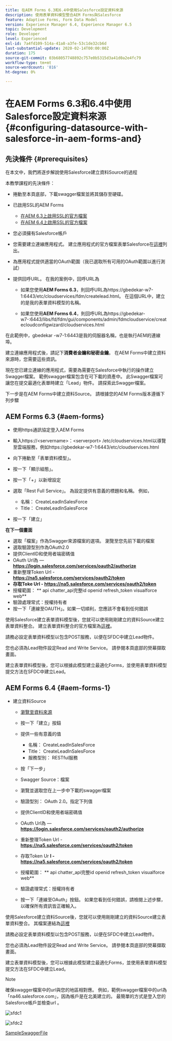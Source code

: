 ```yaml
---
title: 在AEM Forms 6.3和6.4中使用Salesforce設定資料來源
description: 使用表單資料模型整合AEM Forms與Salesforce
feature: Adaptive Forms, Form Data Model
version: Experience Manager 6.4, Experience Manager 6.5
topic: Development
role: Developer
level: Experienced
exl-id: 7a4fd109-514a-41a8-a3fe-53c1de32cb6d
last-substantial-update: 2020-02-14T00:00:00Z
duration: 175
source-git-commit: 03b68057748892c757e0b5315d3a41d0a2e4fc79
workflow-type: tm+mt
source-wordcount: '816'
ht-degree: 0%

---
```


# 在AEM Forms 6.3和6.4中使用Salesforce設定資料來源{#configuring-datasource-with-salesforce-in-aem-forms-and}

## 先決條件 {#prerequisites}

在本文中，我們將逐步解說使用Salesforce建立資料Source的過程

本教學課程的先決條件：

* 捲動至本頁底部，下載swagger檔案並將其儲存至硬碟。
* 已啟用SSL的AEM Forms

   * [在AEM 6.3上啟用SSL的官方檔案](https://helpx.adobe.com/experience-manager/6-3/sites/administering/using/ssl-by-default.html)
   * [在AEM 6.4上啟用SSL的官方檔案](https://helpx.adobe.com/experience-manager/6-4/sites/administering/using/ssl-by-default.html)

* 您必須擁有Salesforce帳戶
* 您需要建立連線應用程式。 建立應用程式的官方檔案表單Salesforce在[這裡](https://help.salesforce.com/articleView?id=connected_app_create.htm&amp;type=0)列出。
* 為應用程式提供適當的OAuth範圍（我已選取所有可用的OAuth範圍以進行測試）
* 提供回呼URL。 在我的案例中，回呼URL為

   * 如果您使用&#x200B;**AEM Forms 6.3**，則回呼URL為https://gbedekar-w7-1:6443/etc/cloudservices/fdm/createlead.html。 在這個URL中，建立的是我的表單資料模型的名稱。

   * 如果您使用**AEM Forms 6.4**，則回呼URL為https://gbedekar-w7-:6443/libs/fd/fdm/gui/components/admin/fdmcloudservice/createcloudconfigwizard/cloudservices.html

在此範例中，gbedekar -w7-1:6443是我的伺服器名稱，也是執行AEM的連線埠。

建立連線應用程式後，請記下&#x200B;**消費者金鑰和秘密金鑰**。 在AEM Forms中建立資料來源時，您需要這些資訊。

現在您已建立連線的應用程式，需要為需要在Salesforce中執行的操作建立Swagger檔案。 範例swagger檔案包含在可下載的資產中。 此Swagger檔案可讓您在提交最適化表單時建立「Lead」物件。 請探索此Swagger檔案。

下一步是在AEM Forms中建立資料Source。 請根據您的AEM Forms版本遵循下列步驟

## AEM Forms 6.3 {#aem-forms}

* 使用https通訊協定登入AEM Forms
* 輸入https://&lt;servername>：&lt;serverport> /etc/cloudservices.html以導覽至雲端服務，例如https://gbedekar-w7-1:6443/etc/cloudservices.html
* 向下捲動至「表單資料模型」。
* 按一下「顯示組態」。
* 按一下「+」以新增設定
* 選取「Rest Full Service」。 為設定提供有意義的標題和名稱。 例如，

   * 名稱： CreateLeadInSalesForce
   * Title： CreateLeadInSalesForce

* 按一下「建立」

**在下一個畫面**

* 選取「檔案」作為Swagger來源檔案的選項。 瀏覽至您先前下載的檔案
* 選取驗證型別作為OAuth2.0
* 提供ClientID和使用者端密碼值
* OAuth Url為 — **https://login.salesforce.com/services/oauth2/authorize**
* 重新整理Token Url - **https://na5.salesforce.com/services/oauth2/token**
* **存取Toke Url - https://na5.salesforce.com/services/oauth2/token**
* 授權範圍： ** api   chatter_api完整id   openid   refresh_token visualforce web**
* 驗證處理常式：授權持有者
* 按一下「連線至OAUTH」。如果一切順利，您應該不會看到任何錯誤

使用Salesforce建立表單資料模型後，您就可以使用剛剛建立的資料Source建立表單資料整合。 建立表單資料整合的官方檔案為[這裡](https://helpx.adobe.com/aem-forms/6-3/data-integration.html)。

請務必設定表單資料模型以包含POST服務，以便在SFDC中建立Lead物件。

您也必須為Lead物件設定Read and Write Service。 請參閱本頁底部的熒幕擷取畫面。

建立表單資料模型後，您可以根據此模型建立最適化Forms，並使用表單資料模型提交方法在SFDC中建立Lead。

## AEM Forms 6.4 {#aem-forms-1}

* 建立資料Source

   * [瀏覽至資料來源](http://localhost:4502/libs/fd/fdm/gui/components/admin/fdmcloudservice/fdm.html/conf/global)

   * 按一下「建立」按鈕
   * 提供一些有意義的值

      * 名稱： CreateLeadInSalesForce
      * Title： CreateLeadInSalesForce
      * 服務型別： RESTful服務

   * 按「下一步」
   * Swagger Source：檔案
   * 瀏覽並選取您在上一步中下載的swagger檔案
   * 驗證型別： OAuth 2.0。指定下列值
   * 提供ClientID和使用者端密碼值
   * OAuth Url為 — **https://login.salesforce.com/services/oauth2/authorize**
   * 重新整理Token Url - **https://na5.salesforce.com/services/oauth2/token**
   * 存取Token Ur **l - https://na5.salesforce.com/services/oauth2/token**
   * 授權範圍： ** api chatter_api完整id openid refresh_token visualforce web**
   * 驗證處理常式：授權持有者
   * 按一下「連線至OAuth」按鈕。 如果您看到任何錯誤，請檢閱上述步驟，以確保所有資訊皆正確輸入。

使用Salesforce建立資料Source後，您就可以使用剛剛建立的資料Source建立表單資料整合。 其檔案連結為[這裡](https://helpx.adobe.com/experience-manager/6-4/forms/using/create-form-data-models.html)

請務必設定表單資料模型以包含POST服務，以便在SFDC中建立Lead物件。

您也必須為Lead物件設定Read and Write Service。 請參閱本頁底部的熒幕擷取畫面。

建立表單資料模型後，您可以根據此模型建立最適化Forms，並使用表單資料模型提交方法在SFDC中建立Lead。

>[!NOTE]
>
>確保swagger檔案中的url與您的地區相對應。 例如，範例swagger檔案中的url為「na46.salesforce.com」，因為帳戶是在北美建立的。 最簡單的方式是登入您的Salesforce帳戶並檢查url 。

![sfdc1](assets/sfdc1.gif)

![sfdc2](assets/sfdc2.png)

[SampleSwaggerFile](assets/swagger-sales-force-lead.json)
